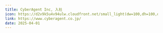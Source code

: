 ```yaml
---
title: CyberAgent Inc, 入社
icon: https://d2v9k5u4v94ulw.cloudfront.net/small_light(dw=100,dh=100,da=l,ds=s,cw=100,ch=100,cc=FFFFFF,of=webp)/assets/images/7709735/original/3fac7de2-0515-4537-bdfb-6171ae20f2ca?1633496092
link: https://www.cyberagent.co.jp/
date: 2025-04-01
---
```

